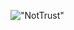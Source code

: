 !["NotTrust"](https://vignette.wikia.nocookie.net/w__/images/d/d3/HNI_0100.jpg/revision/latest?cb=20200112135134&format=original&path-prefix=wiisports)
